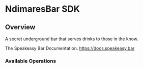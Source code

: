 # NdimaresBar SDK


## Overview

A secret underground bar that serves drinks to those in the know.

The Speakeasy Bar Documentation.
<https://docs.speakeasy.bar>
### Available Operations

